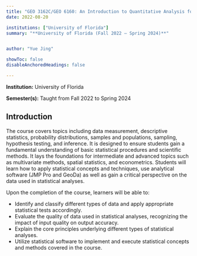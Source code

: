 ```yaml
---
title: "GEO 3162C/GEO 6160: An Introduction to Quantitative Analysis for Geographers"
date: 2022-08-20

institutions: ["University of Florida"]
summary: "**University of Florida (Fall 2022 – Spring 2024)**"


author: "Yue Jing"

showToc: false
disableAnchoredHeadings: false

---
```



**Institution:** University of Florida
 
**Semester(s):** Taught from Fall 2022 to Spring 2024

## Introduction

The course covers topics including data measurement, descriptive statistics, probability distributions, samples and populations, sampling, hypothesis testing, and inference. It is designed to ensure students gain a fundamental understanding of basic statistical procedures and scientific methods. It lays the foundations for intermediate and advanced topics such as multivariate methods, spatial statistics, and econometrics. Students will learn how to apply statistical concepts and techniques, use analytical software (JMP Pro and GeoDa) as well as gain a critical perspective on the data used in statistical analyses. 

Upon the completion of the course, learners will be able to:
> 
+ Identify and classify different types of data and apply appropriate statistical tests accordingly.
+ Evaluate the quality of data used in statistical analyses, recognizing the impact of input quality on output accuracy.
+ Explain the core principles underlying different types of statistical analyses.
+ Utilize statistical software to implement and execute statistical concepts and methods covered in the course.




